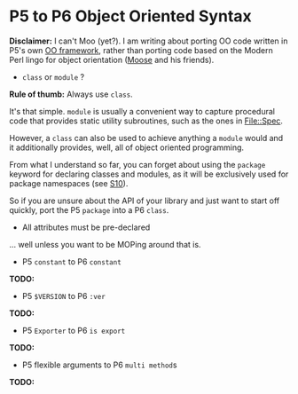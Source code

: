 P5 to P6 Object Oriented Syntax
===
**Disclaimer:** I can't Moo (yet?). I am writing about porting OO code written in P5's own [OO framework](http://perldoc.perl.org/perlootut.html),
rather than porting code based on the Modern Perl lingo for object orientation ([Moose](http://moose.iinteractive.com/) and his friends).

 - ```class``` or ```module``` ?
 
 **Rule of thumb:** Always use ```class```.
 
 It's that simple. ```module``` is usually a convenient way to capture procedural code that provides static utility subroutines,
 such as the ones in [File::Spec](https://github.com/FROGGS/p6-File-Spec/).

 However, a ```class``` can also be used to achieve anything a ```module``` would and it additionally provides, well, all of object oriented programming.
 
 From what I understand so far, you can forget about using the ```package``` keyword for declaring classes and modules,
   as it will be exclusively used for package namespaces (see [S10](http://perlcabal.org/syn/S10.html)).
   
 So if you are unsure about the API of your library and just want to start off quickly, port the P5 ```package``` into a P6 ```class```.

 - All attributes must be pre-declared

 ... well unless you want to be MOPing around that is.
 
 - P5 ```constant``` to P6 ```constant```

  **TODO:** 
 - P5 ```$VERSION``` to P6 ```:ver```

  **TODO:**  
 - P5 ```Exporter``` to P6 ```is export```

  **TODO:**   
 - P5 flexible arguments to P6 ```multi method```s

  **TODO:**   
